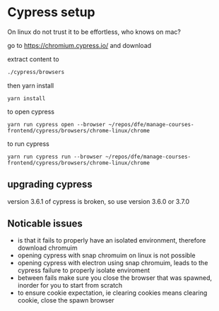 # Cypress setup
On linux do not trust it to be effortless, who knows on mac?

go to
https://chromium.cypress.io/
and download

extract content to

```bash
./cypress/browsers
```

then yarn install
```
yarn install
```

to open cypress
```
yarn run cypress open --browser ~/repos/dfe/manage-courses-frontend/cypress/browsers/chrome-linux/chrome

```

to run cypress
```
yarn run cypress run --browser ~/repos/dfe/manage-courses-frontend/cypress/browsers/chrome-linux/chrome

```

## upgrading cypress
version 3.6.1 of cypress is broken, so use version 3.6.0 or 3.7.0

## Noticable issues
- is that it fails to properly have an isolated environment, therefore download chromuim
- opening cypress with snap chromuim on linux is not possible
- opening cypress with electron using snap chromuim, leads to the cypress failure to properly isolate enviroment
- between fails make sure you close the browser that was spawned, inorder for you to start from scratch
- to ensure cookie expectation, ie clearing cookies means clearing cookie, close the spawn browser